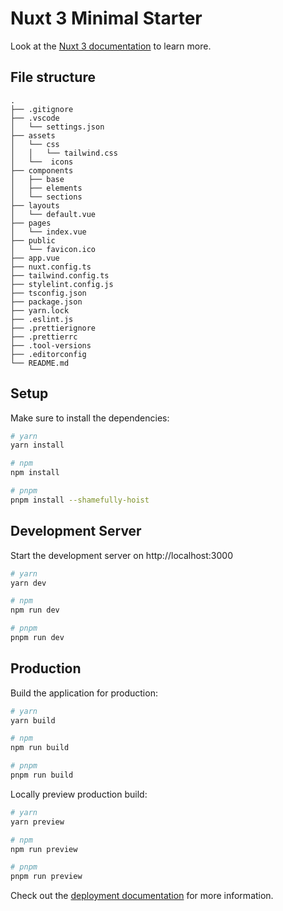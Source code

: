 # Nuxt 3 Minimal Starter

Look at the [Nuxt 3 documentation](https://nuxt.com/docs/getting-started/introduction) to learn more.

## File structure

```
.
├── .gitignore
├── .vscode
│   └── settings.json
├── assets
│   └── css
│   │   └── tailwind.css
│   └──  icons
├── components
│   ├── base
│   ├── elements
│   └── sections
├── layouts
│   └── default.vue
├── pages
│   └── index.vue
├── public
│   └── favicon.ico
├── app.vue
├── nuxt.config.ts
├── tailwind.config.ts
├── stylelint.config.js
├── tsconfig.json
├── package.json
├── yarn.lock
├── .eslint.js
├── .prettierignore
├── .prettierrc
├── .tool-versions
├── .editorconfig
└── README.md
```

## Setup

Make sure to install the dependencies:

```bash
# yarn
yarn install

# npm
npm install

# pnpm
pnpm install --shamefully-hoist
```

## Development Server

Start the development server on http://localhost:3000

```bash
# yarn
yarn dev

# npm
npm run dev

# pnpm
pnpm run dev
```

## Production

Build the application for production:

```bash
# yarn
yarn build

# npm
npm run build

# pnpm
pnpm run build
```

Locally preview production build:

```bash
# yarn
yarn preview

# npm
npm run preview

# pnpm
pnpm run preview
```

Check out the [deployment documentation](https://nuxt.com/docs/getting-started/deployment) for more information.

